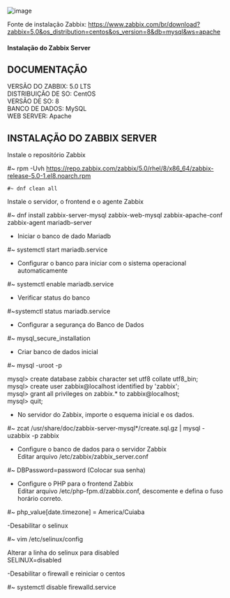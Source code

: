 

![image](https://user-images.githubusercontent.com/30474126/121080549-8cc42f80-c7a9-11eb-9e70-f3ad1137b502.png)

Fonte de instalação Zabbix: https://www.zabbix.com/br/download?zabbix=5.0&os_distribution=centos&os_version=8&db=mysql&ws=apache

#### Instalação do Zabbix Server 

## DOCUMENTAÇÃO ##
VERSÃO DO ZABBIX: 5.0 LTS   
DISTRIBUIÇÃO DE SO: CentOS   
VERSÃO DE SO: 8   
BANCO DE DADOS: MySQL   
WEB SERVER: Apache   
  
## INSTALAÇÃO DO ZABBIX SERVER ##   
Instale o repositório Zabbix   

#~ rpm -Uvh https://repo.zabbix.com/zabbix/5.0/rhel/8/x86_64/zabbix-release-5.0-1.el8.noarch.rpm   

    #~ dnf clean all   

Instale o servidor, o frontend e o agente Zabbix   

#~ dnf install zabbix-server-mysql zabbix-web-mysql zabbix-apache-conf zabbix-agent mariadb-server   

- Iniciar o banco de dado Mariadb  

#~ systemctl start mariadb.service   

- Configurar o banco para iniciar com o sistema operacional automaticamente  

#~ systemctl enable mariadb.service   

- Verificar status do banco   

#~systemctl status mariadb.service  

- Configurar a segurança do Banco de Dados  

#~ mysql_secure_installation    

- Criar banco de dados inicial  

#~ mysql -uroot -p  

mysql> create database zabbix character set utf8 collate utf8_bin;   
mysql> create user zabbix@localhost identified by 'zabbix';      
mysql> grant all privileges on zabbix.* to zabbix@localhost;   
mysql> quit;  

- No servidor do Zabbix, importe o esquema inicial e os dados.    

#~ zcat /usr/share/doc/zabbix-server-mysql*/create.sql.gz | mysql -uzabbix -p zabbix   

- Configure o banco de dados para o servidor Zabbix   
Editar arquivo /etc/zabbix/zabbix_server.conf   

#~ DBPassword=password (Colocar sua senha)  

- Configure o PHP para o frontend Zabbix    
Editar arquivo /etc/php-fpm.d/zabbix.conf, descomente e defina o fuso horário correto.   

#~ php_value[date.timezone] = America/Cuiaba  

-Desabilitar o selinux   

#~ vim /etc/selinux/config   

Alterar a linha do selinux para disabled   
SELINUX=disabled  

-Desabilitar o firewall e reiniciar o centos   

#~ systemctl disable firewalld.service   



